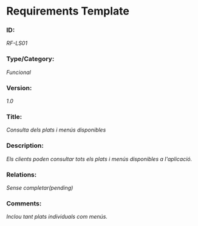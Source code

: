# Requirements Template

### ID: 
_RF-LS01_

### Type/Category:
_Funcional_

### Version:
_1.0_

### Title: 
_Consulta dels plats i menús disponibles_

### Description: 
_Els clients poden consultar tots els plats i menús disponibles a l'aplicació._

### Relations: 
_Sense completar(pending)_

### Comments: 
_Inclou tant plats individuals com menús._


